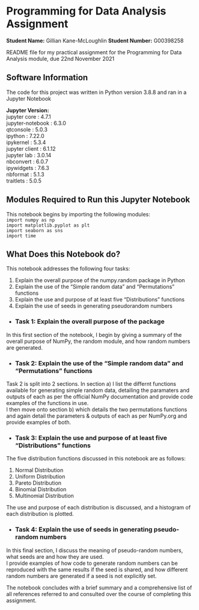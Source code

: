 # Programming for Data Analysis Assignment
**Student Name:** Gillian Kane-McLoughlin
**Student Number:** G00398258

README file for my practical assignment for the Programming for Data Analysis module, due 22nd November 2021

## **Software Information**  
The code for this project was written in Python version 3.8.8 and ran in a Jupyter Notebook  

**Jupyter Version:**  
jupyter core     : 4.7.1  
jupyter-notebook : 6.3.0  
qtconsole        : 5.0.3  
ipython          : 7.22.0  
ipykernel        : 5.3.4  
jupyter client   : 6.1.12  
jupyter lab      : 3.0.14  
nbconvert        : 6.0.7  
ipywidgets       : 7.6.3  
nbformat         : 5.1.3  
traitlets        : 5.0.5  

## **Modules Required to Run this Jupyter Notebook**  
This notebook begins by importing the following modules:  
`import numpy as np`  
`import matplotlib.pyplot as plt`  
`import seaborn as sns`  
`import time`  

## **What Does this Notebook do?**  
This notebook addresses the following four tasks:  
1. Explain the overall purpose of the numpy.random package in Python  
2. Explain the use of the “Simple random data” and “Permutations” functions  
3. Explain the use and purpose of at least five “Distributions” functions  
4. Explain the use of seeds in generating pseudorandom numbers  

- ### **Task 1: Explain the overall purpose of the package**  
In this first section of the notebook, I begin by giving a summary of the overall purpose of NumPy, the random module, and how random numbers are generated.   

- ### **Task 2: Explain the use of the “Simple random data” and “Permutations” functions**  
Task 2 is split into 2 sections. In section a) I list the differnt functions available for generating simple random data, detailing the paramaters and outputs of each as per the official NumPy documentation and provide code examples of the functions in use.  
I then move onto section b) which details the two permutations functions and again detail the parameters & outputs of each as per NumPy.org and provide examples of both.  

- ### **Task 3: Explain the use and purpose of at least five “Distributions” functions**  
The five distribution functions discussed in this notebook are as follows:  

1. Normal Distribution  
2. Uniform Distribution  
3. Pareto Distribution  
4. Binomial Distribution  
5. Multinomial Distribution  

The use and purpose of each distribution is discussed, and a histogram of each distribution is plotted.  

- ### **Task 4: Explain the use of seeds in generating pseudo-random numbers**  
In this final section, I discuss the meaning of pseudo-random numbers, what seeds are and how they are used.  
I provide examples of how code to generate random numbers can be reproduced with the same results if the seed is shared, and how different random numbers are generated if a seed is not explicitly set.  

The notebook concludes with a brief summary and a comprehensive list of all references referred to and consulted over the course of completing this assignment.  
